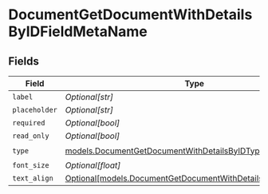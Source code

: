 # DocumentGetDocumentWithDetailsByIDFieldMetaName


## Fields

| Field                                                                                                                      | Type                                                                                                                       | Required                                                                                                                   | Description                                                                                                                |
| -------------------------------------------------------------------------------------------------------------------------- | -------------------------------------------------------------------------------------------------------------------------- | -------------------------------------------------------------------------------------------------------------------------- | -------------------------------------------------------------------------------------------------------------------------- |
| `label`                                                                                                                    | *Optional[str]*                                                                                                            | :heavy_minus_sign:                                                                                                         | N/A                                                                                                                        |
| `placeholder`                                                                                                              | *Optional[str]*                                                                                                            | :heavy_minus_sign:                                                                                                         | N/A                                                                                                                        |
| `required`                                                                                                                 | *Optional[bool]*                                                                                                           | :heavy_minus_sign:                                                                                                         | N/A                                                                                                                        |
| `read_only`                                                                                                                | *Optional[bool]*                                                                                                           | :heavy_minus_sign:                                                                                                         | N/A                                                                                                                        |
| `type`                                                                                                                     | [models.DocumentGetDocumentWithDetailsByIDTypeName](../models/documentgetdocumentwithdetailsbyidtypename.md)               | :heavy_check_mark:                                                                                                         | N/A                                                                                                                        |
| `font_size`                                                                                                                | *Optional[float]*                                                                                                          | :heavy_minus_sign:                                                                                                         | N/A                                                                                                                        |
| `text_align`                                                                                                               | [Optional[models.DocumentGetDocumentWithDetailsByIDTextAlign2]](../models/documentgetdocumentwithdetailsbyidtextalign2.md) | :heavy_minus_sign:                                                                                                         | N/A                                                                                                                        |